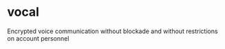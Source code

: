 # vocal
Encrypted voice communication without blockade and without restrictions on account personnel
